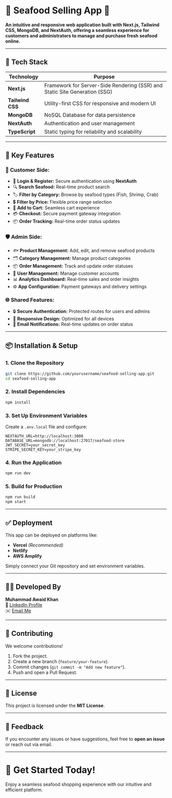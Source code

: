 # 🦀 **Seafood Selling App** 🌊  

**An intuitive and responsive web application built with Next.js, Tailwind CSS, MongoDB, and NextAuth, offering a seamless experience for customers and administrators to manage and purchase fresh seafood online.**

---

## 🚀 **Tech Stack**  

| **Technology** | **Purpose** |
|---------------|-------------|
| **Next.js**   | Framework for Server-Side Rendering (SSR) and Static Site Generation (SSG) |
| **Tailwind CSS** | Utility-first CSS for responsive and modern UI |
| **MongoDB** | NoSQL Database for data persistence |
| **NextAuth** | Authentication and user management |
| **TypeScript** | Static typing for reliability and scalability |

---

## 🎯 **Key Features**

### 👥 **Customer Side:**  
- 🔑 **Login & Register:** Secure authentication using **NextAuth**  
- 🔍 **Search Seafood:** Real-time product search  
- 🏷️ **Filter by Category:** Browse by seafood types (Fish, Shrimp, Crab)  
- 💲 **Filter by Price:** Flexible price range selection  
- 🛒 **Add to Cart:** Seamless cart experience  
- 💳 **Checkout:** Secure payment gateway integration  
- 📦 **Order Tracking:** Real-time order status updates  

### 🛡️ **Admin Side:**  
- 🐟 **Product Management:** Add, edit, and remove seafood products  
- 🗂️ **Category Management:** Manage product categories  
- 📦 **Order Management:** Track and update order statuses  
- 👥 **User Management:** Manage customer accounts  
- 📊 **Analytics Dashboard:** Real-time sales and order insights  
- ⚙️ **App Configuration:** Payment gateways and delivery settings  

### 🌐 **Shared Features:**  
- 🔒 **Secure Authentication:** Protected routes for users and admins  
- 🌟 **Responsive Design:** Optimized for all devices  
- 📧 **Email Notifications:** Real-time updates on order status  

---
<!-- 
## 🖥️ **Screenshots**

### 🏠 **Home Page**
![Home Page](https://via.placeholder.com/600x400?text=Home+Page+Screenshot)

### 🛒 **Product Page**
![Product Page](https://via.placeholder.com/600x400?text=Product+Page+Screenshot)

### 📊 **Admin Dashboard**
![Admin Dashboard](https://via.placeholder.com/600x400?text=Admin+Dashboard+Screenshot)

*Replace the above placeholder links with actual screenshots of your project.*

--- -->

## 📦 **Installation & Setup**

### **1. Clone the Repository**
```bash
git clone https://github.com/yourusername/seafood-selling-app.git
cd seafood-selling-app
```

### **2. Install Dependencies**
```bash
npm install
```

### **3. Set Up Environment Variables**
Create a `.env.local` file and configure:
```
NEXTAUTH_URL=http://localhost:3000
DATABASE_URL=mongodb://localhost:27017/seafood-store
JWT_SECRET=your_secret_key
STRIPE_SECRET_KEY=your_stripe_key
```

### **4. Run the Application**
```bash
npm run dev
```

### **5. Build for Production**
```bash
npm run build
npm start
```

<!-- ---

## 🔗 **Project Structure**

```
/public        - Static assets (e.g., images, logos)
/src
  ├── app      - Routing and page components
  ├── components - Reusable UI components
  ├── lib      - Database and helper functions
  ├── styles   - Global CSS and Tailwind config
  ├── pages    - Legacy Next.js routes (if applicable)
``` -->

---

## ✅ **Deployment**

This app can be deployed on platforms like:
- **Vercel** *(Recommended)*
- **Netlify**
- **AWS Amplify**

Simply connect your Git repository and set environment variables.

---

## 👨‍💻 **Developed By**
**Muhammad Awaid Khan**  
🔗 [LinkedIn Profile](https://www.linkedin.com/in/askhan)  
✉️ [Email Me](mailto:awaiskhanniazi963@gmail.com)

---

## 🌟 **Contributing**
We welcome contributions!  
1. Fork the project.  
2. Create a new branch (`feature/your-feature`).  
3. Commit changes (`git commit -m "Add new feature"`).  
4. Push and open a Pull Request.

---

## 📜 **License**
This project is licensed under the **MIT License**.

---

## 📣 **Feedback**
If you encounter any issues or have suggestions, feel free to **open an issue** or reach out via email.

---

# 🚀 **Get Started Today!**  
Enjoy a seamless seafood shopping experience with our intuitive and efficient platform.

